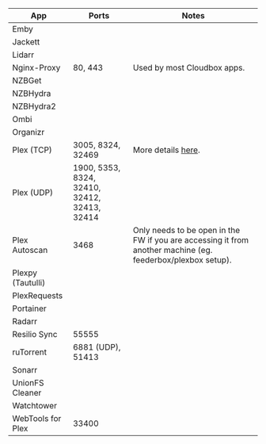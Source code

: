 |  **App** | **Ports** | **Notes** |
|  ------ | ------ | ------ |
|  Emby |  |  |
|  Jackett |  |  |
|  Lidarr |  |  |
|  Nginx-Proxy | 80, 443 | Used by most Cloudbox apps. |
|  NZBGet |  |  |
|  NZBHydra |  |  |
|  NZBHydra2 |  |  |
|  Ombi |  |  |
|  Organizr |  |  |
|  Plex (TCP) | 3005, 8324, 32469 | More details [here](https://support.plex.tv/articles/201543147-what-network-ports-do-i-need-to-allow-through-my-firewall/). |
|  Plex (UDP) | 1900, 5353, 8324, 32410, 32412, 32413, 32414 |  |
|  Plex Autoscan | 3468 | Only needs to be open in the FW if you are accessing it from another machine (eg. feederbox/plexbox setup). |
|  Plexpy (Tautulli) |  |  |
|  PlexRequests |  |  |
|  Portainer |  |  |
|  Radarr |  |  |
|  Resilio Sync | 55555 |  |
|  ruTorrent | 6881 (UDP), 51413 |  |
|  Sonarr |  |  |
|  UnionFS Cleaner |  |  |
|  Watchtower |  |  |
|  WebTools for Plex | 33400 |  |
